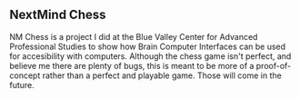 <h2> NextMind Chess </h2>

NM Chess is a project I did at the Blue Valley Center for Advanced Professional Studies to show how Brain Computer Interfaces can be used for accesibility with computers. Although the chess game isn't perfect, and believe me there are plenty of bugs, this is meant to be more of a proof-of-concept rather than a perfect and playable game. Those will come in the future.
